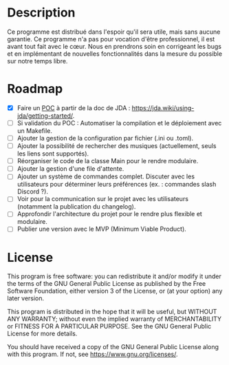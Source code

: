 # Description

Ce programme est distribué dans l'espoir qu'il sera utile, mais sans aucune garantie. Ce programme n'a pas pour vocation d'être professionnel, il est avant tout fait avec le cœur.
Nous en prendrons soin en corrigeant les bugs et en implémentant de nouvelles fonctionnalités dans la mesure du possible sur notre temps libre.

# Roadmap

- [x] Faire un [POC](https://fr.wikipedia.org/wiki/Preuve_de_concept) à partir de la doc de JDA : https://jda.wiki/using-jda/getting-started/.
- [ ] Si validation du POC : Automatiser la compilation et le déploiement avec un Makefile.
- [ ] Ajouter la gestion de la configuration par fichier (.ini ou .toml).
- [ ] Ajouter la possibilité de rechercher des musiques (actuellement, seuls les liens sont supportés).
- [ ] Réorganiser le code de la classe Main pour le rendre modulaire.
- [ ] Ajouter la gestion d'une file d'attente.
- [ ] Ajouter un système de commandes complet. Discuter avec les utilisateurs pour déterminer leurs préférences (ex. : commandes slash Discord ?).
- [ ] Voir pour la communication sur le projet avec les utilisateurs (notamment la publication du changelog).
- [ ] Approfondir l'architecture du projet pour le rendre plus flexible et modulaire.
- [ ] Publier une version avec le MVP (Minimum Viable Product).

# License
This program is free software: you can redistribute it and/or modify it under the terms of the GNU General Public License as published by the Free Software Foundation, either version 3 of the License, or (at your option) any later version.

This program is distributed in the hope that it will be useful, but WITHOUT ANY WARRANTY; without even the implied warranty of MERCHANTABILITY or FITNESS FOR A PARTICULAR PURPOSE. See the GNU General Public License for more details.

You should have received a copy of the GNU General Public License along with this program. If not, see <https://www.gnu.org/licenses/>.
